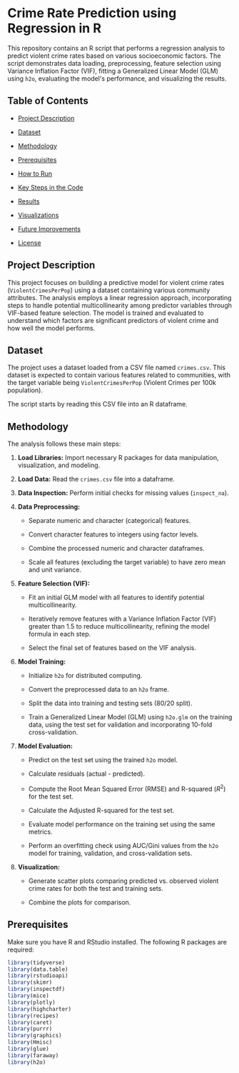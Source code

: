 # **Crime Rate Prediction using Regression in R**

This repository contains an R script that performs a regression analysis to predict violent crime rates based on various socioeconomic factors. The script demonstrates data loading, preprocessing, feature selection using Variance Inflation Factor (VIF), fitting a Generalized Linear Model (GLM) using `h2o`, evaluating the model's performance, and visualizing the results.

## **Table of Contents**

* [Project Description](#project-description)

* [Dataset](#dataset)

* [Methodology](#methodology)

* [Prerequisites](#prerequisites)

* [How to Run](#how-to-run)

* [Key Steps in the Code](#key-steps-in-the-code)

* [Results](#results)

* [Visualizations](#visualizations)

* [Future Improvements](#future-improvements)

* [License](#license)

## **Project Description**

This project focuses on building a predictive model for violent crime rates (`ViolentCrimesPerPop`) using a dataset containing various community attributes. The analysis employs a linear regression approach, incorporating steps to handle potential multicollinearity among predictor variables through VIF-based feature selection. The model is trained and evaluated to understand which factors are significant predictors of violent crime and how well the model performs.

## **Dataset**

The project uses a dataset loaded from a CSV file named `crimes.csv`. This dataset is expected to contain various features related to communities, with the target variable being `ViolentCrimesPerPop` (Violent Crimes per 100k population).

The script starts by reading this CSV file into an R dataframe.

## **Methodology**

The analysis follows these main steps:

1. **Load Libraries:** Import necessary R packages for data manipulation, visualization, and modeling.

2. **Load Data:** Read the `crimes.csv` file into a dataframe.

3. **Data Inspection:** Perform initial checks for missing values (`inspect_na`).

4. **Data Preprocessing:**

   * Separate numeric and character (categorical) features.

   * Convert character features to integers using factor levels.

   * Combine the processed numeric and character dataframes.

   * Scale all features (excluding the target variable) to have zero mean and unit variance.

5. **Feature Selection (VIF):**

   * Fit an initial GLM model with all features to identify potential multicollinearity.

   * Iteratively remove features with a Variance Inflation Factor (VIF) greater than 1.5 to reduce multicollinearity, refining the model formula in each step.

   * Select the final set of features based on the VIF analysis.

6. **Model Training:**

   * Initialize `h2o` for distributed computing.

   * Convert the preprocessed data to an `h2o` frame.

   * Split the data into training and testing sets (80/20 split).

   * Train a Generalized Linear Model (GLM) using `h2o.glm` on the training data, using the test set for validation and incorporating 10-fold cross-validation.

7. **Model Evaluation:**

   * Predict on the test set using the trained `h2o` model.

   * Calculate residuals (actual - predicted).

   * Compute the Root Mean Squared Error (RMSE) and R-squared ($R^2$) for the test set.

   * Calculate the Adjusted R-squared for the test set.

   * Evaluate model performance on the training set using the same metrics.

   * Perform an overfitting check using AUC/Gini values from the `h2o` model for training, validation, and cross-validation sets.

8. **Visualization:**

   * Generate scatter plots comparing predicted vs. observed violent crime rates for both the test and training sets.

   * Combine the plots for comparison.

## **Prerequisites**

Make sure you have R and RStudio installed. The following R packages are required:

```R
library(tidyverse)
library(data.table)
library(rstudioapi)
library(skimr)
library(inspectdf)
library(mice)
library(plotly)
library(highcharter)
library(recipes)
library(caret)
library(purrr)
library(graphics)
library(Hmisc)
library(glue)
library(faraway) 
library(h2o)     
